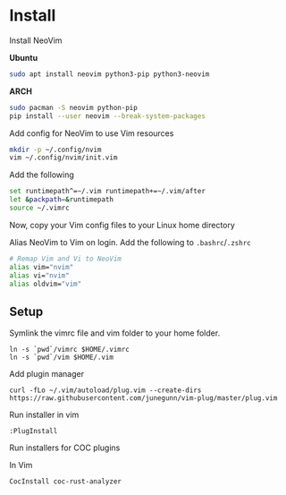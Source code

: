 # Install

Install NeoVim

**Ubuntu**
```bash
sudo apt install neovim python3-pip python3-neovim
```

**ARCH**
```bash
sudo pacman -S neovim python-pip
pip install --user neovim --break-system-packages
```

Add config for NeoVim to use Vim resources
```bash
mkdir -p ~/.config/nvim
vim ~/.config/nvim/init.vim
```

Add the following
```bash
set runtimepath^=~/.vim runtimepath+=~/.vim/after
let &packpath=&runtimepath
source ~/.vimrc
```

Now, copy your Vim config files to your Linux home directory

Alias NeoVim to Vim on login. Add the following to `.bashrc`/`.zshrc`

```bash
# Remap Vim and Vi to NeoVim
alias vim="nvim"
alias vi="nvim"
alias oldvim="vim"
```

## Setup

Symlink the vimrc file and vim folder to your home folder.

```shell
ln -s `pwd`/vimrc $HOME/.vimrc
ln -s `pwd`/vim $HOME/.vim
```

Add plugin manager

```shell
curl -fLo ~/.vim/autoload/plug.vim --create-dirs https://raw.githubusercontent.com/junegunn/vim-plug/master/plug.vim
```

Run installer in vim

```shell
:PlugInstall
```

Run installers for COC plugins

In Vim
```shell
CocInstall coc-rust-analyzer
```
